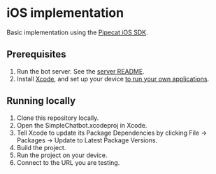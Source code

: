 # iOS implementation

Basic implementation using the [Pipecat iOS SDK](https://docs.pipecat.ai/client/ios/introduction).

## Prerequisites

1. Run the bot server. See the [server README](../../server).
2. Install [Xcode](https://developer.apple.com/xcode/), and set up your device [to run your own applications](https://developer.apple.com/documentation/xcode/distributing-your-app-to-registered-devices).

## Running locally

1. Clone this repository locally.
2. Open the SimpleChatbot.xcodeproj in Xcode.
3. Tell Xcode to update its Package Dependencies by clicking File -> Packages -> Update to Latest Package Versions.
4. Build the project.
5. Run the project on your device.
6. Connect to the URL you are testing.

